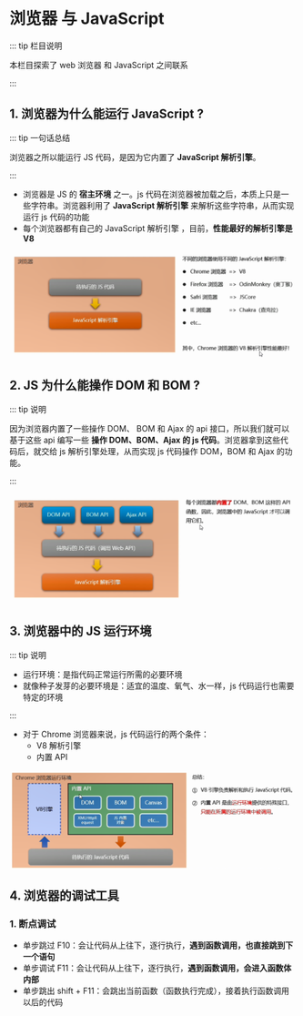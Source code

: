 # 浏览器 与 JavaScript

::: tip 栏目说明

本栏目探索了 web 浏览器 和 JavaScript 之间联系

:::

## 1. 浏览器为什么能运行 JavaScript ?

::: tip 一句话总结

浏览器之所以能运行 JS 代码，是因为它内置了 **JavaScript 解析引擎**。

:::

- 浏览器是 JS 的 **宿主环境** 之一。js 代码在浏览器被加载之后，本质上只是一些字符串。浏览器利用了 **JavaScript 解析引擎** 来解析这些字符串，从而实现运行 js 代码的功能
- 每个浏览器都有自己的 JavaScript 解析引擎 ，目前，**性能最好的解析引擎是 V8**

<img src="./img/browser-principle.png" 
    alt="浏览器为什么能运行 JavaScript示意图" 
    title="浏览器为什么能运行 JavaScript示意图" />

## 2. JS 为什么能操作 DOM 和 BOM ?

::: tip 说明

因为浏览器内置了一些操作 DOM、 BOM 和 Ajax 的 api 接口，所以我们就可以基于这些 api 编写一些 **操作 DOM、BOM、Ajax 的 js 代码**。浏览器拿到这些代码后，就交给 js 解析引擎处理，从而实现 js 代码操作 DOM，BOM 和 Ajax 的功能。

:::

<img src="./img/browser-dom-bom.png" 
    alt="JS 为什么能操作 DOM 和 BOM示意图" 
    title="JS 为什么能操作 DOM 和 BOM示意图" />

## 3. 浏览器中的 JS 运行环境

::: tip 说明

- 运行环境：是指代码正常运行所需的必要环境
- 就像种子发芽的必要环境是：适宜的温度、氧气、水一样，js 代码运行也需要特定的环境

:::

- 对于 Chrome 浏览器来说，js 代码运行的两个条件：
  - V8 解析引擎
  - 内置 API

<img src="./img/environment.png" alt="JS 运行环境示意图" title="JS 运行环境示意图" />

## 4. 浏览器的调试工具

### 1. 断点调试

- 单步跳过 F10：会让代码从上往下，逐行执行，**遇到函数调用，也直接跳到下一个语句**
- 单步调试 F11：会让代码从上往下，逐行执行，**遇到函数调用，会进入函数体内部**
- 单步跳出 shift + F11：会跳出当前函数（函数执行完成），接着执行函数调用以后的代码
